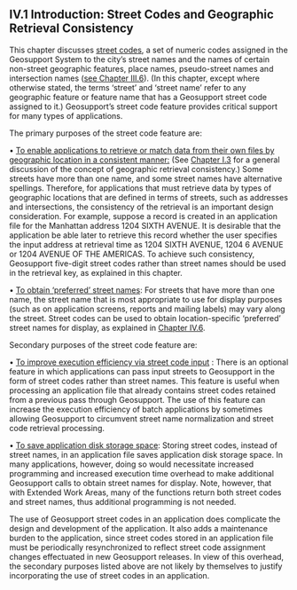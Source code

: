 <h2>IV.1 Introduction: Street Codes and Geographic Retrieval Consistency</h2>

This chapter discusses <u>street codes</u>, a set of numeric codes assigned in the Geosupport System to the city’s street names and the names of certain non-street geographic features, place names, pseudo-street names and intersection names ([see Chapter III.6](../../chapterIII/section06/)). (In this chapter, except where otherwise stated, the terms ‘street’ and ‘street name’ refer to any geographic feature or feature name that has a Geosupport street code assigned to it.)  Geosupport’s street code feature provides critical support for many types of applications.  

The primary purposes of the street code feature are:  

• <u>To enable applications to retrieve or match data from their own files by geographic location in a consistent manner:</u>  (See [Chapter I.3](../../chapterI/section03/) for a general discussion of the concept of geographic retrieval consistency.)  Some streets have more than one name, and some street names have alternative spellings.  Therefore, for applications that must retrieve data by types of geographic locations that are defined in terms of streets, such as addresses and intersections, the consistency of the retrieval is an important design consideration.  For example, suppose a record is created in an application file for the Manhattan address 1204 SIXTH AVENUE.  It is desirable that the application be able later to retrieve this record whether the user specifies the input address at retrieval time as 1204 SIXTH AVENUE, 1204 6 AVENUE or 1204 AVENUE OF THE AMERICAS.  To achieve such consistency, Geosupport five-digit street codes rather than street names should be used in the retrieval key, as explained in this chapter.  

• <u>To obtain ‘preferred’ street names</u>: For streets that have more than one name, the street name that is most appropriate to use for display purposes (such as on application screens, reports and mailing labels) may vary along the street.  Street codes can be used to obtain location-specific ‘preferred’ street names for display, as explained in [Chapter IV.6](../section06/).  

Secondary purposes of the street code feature are:  

• <u>To improve execution efficiency via street code input</u> :  There is an optional feature in which applications can pass input streets to Geosupport in the form of street codes rather than street names.  This feature is useful when processing an application file that already contains street codes retained from a previous pass through Geosupport.  The use of this feature can increase the execution efficiency of batch applications by sometimes allowing Geosupport to circumvent street name normalization and street code retrieval processing.  

• <u>To save application disk storage space</u>: Storing street codes, instead of street names, in an application file saves application disk storage space.  In many applications, however, doing so would necessitate increased programming and increased execution time overhead to make additional Geosupport calls to obtain street names for display.  Note, however, that with Extended Work Areas, many of the functions return both street codes and street names, thus additional programming is not needed.  

The use of Geosupport street codes in an application does complicate the design and development of the application.  It also adds a maintenance burden to the application, since street codes stored in an application file must be periodically resynchronized to reflect street code assignment changes effectuated in new Geosupport releases.  In view of this overhead, the secondary purposes listed above are not likely by themselves to justify incorporating the use of street codes in an application.
